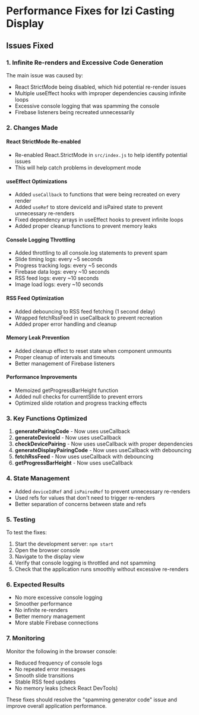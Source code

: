 # Performance Fixes for Izi Casting Display

## Issues Fixed

### 1. Infinite Re-renders and Excessive Code Generation

The main issue was caused by:
- React StrictMode being disabled, which hid potential re-render issues
- Multiple useEffect hooks with improper dependencies causing infinite loops
- Excessive console logging that was spamming the console
- Firebase listeners being recreated unnecessarily

### 2. Changes Made

#### React StrictMode Re-enabled
- Re-enabled React.StrictMode in `src/index.js` to help identify potential issues
- This will help catch problems in development mode

#### useEffect Optimizations
- Added `useCallback` to functions that were being recreated on every render
- Added `useRef` to store deviceId and isPaired state to prevent unnecessary re-renders
- Fixed dependency arrays in useEffect hooks to prevent infinite loops
- Added proper cleanup functions to prevent memory leaks

#### Console Logging Throttling
- Added throttling to all console.log statements to prevent spam
- Slide timing logs: every ~5 seconds
- Progress tracking logs: every ~5 seconds  
- Firebase data logs: every ~10 seconds
- RSS feed logs: every ~10 seconds
- Image load logs: every ~10 seconds

#### RSS Feed Optimization
- Added debouncing to RSS feed fetching (1 second delay)
- Wrapped fetchRssFeed in useCallback to prevent recreation
- Added proper error handling and cleanup

#### Memory Leak Prevention
- Added cleanup effect to reset state when component unmounts
- Proper cleanup of intervals and timeouts
- Better management of Firebase listeners

#### Performance Improvements
- Memoized getProgressBarHeight function
- Added null checks for currentSlide to prevent errors
- Optimized slide rotation and progress tracking effects

### 3. Key Functions Optimized

1. **generatePairingCode** - Now uses useCallback
2. **generateDeviceId** - Now uses useCallback  
3. **checkDevicePairing** - Now uses useCallback with proper dependencies
4. **generateDisplayPairingCode** - Now uses useCallback with debouncing
5. **fetchRssFeed** - Now uses useCallback with debouncing
6. **getProgressBarHeight** - Now uses useCallback

### 4. State Management

- Added `deviceIdRef` and `isPairedRef` to prevent unnecessary re-renders
- Used refs for values that don't need to trigger re-renders
- Better separation of concerns between state and refs

### 5. Testing

To test the fixes:
1. Start the development server: `npm start`
2. Open the browser console
3. Navigate to the display view
4. Verify that console logging is throttled and not spamming
5. Check that the application runs smoothly without excessive re-renders

### 6. Expected Results

- No more excessive console logging
- Smoother performance
- No infinite re-renders
- Better memory management
- More stable Firebase connections

### 7. Monitoring

Monitor the following in the browser console:
- Reduced frequency of console logs
- No repeated error messages
- Smooth slide transitions
- Stable RSS feed updates
- No memory leaks (check React DevTools)

These fixes should resolve the "spamming generator code" issue and improve overall application performance.
